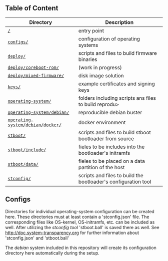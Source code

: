 ## Table of Content
Directory | Description
------------ | -------------
[`/`](../README.md#scripts) | entry point
[`configs/`](README.md#configs) | configuration of operating systems
[`deploy/`](../deploy/README.md#deploy) | scripts and files to build firmware binaries
[`deploy/coreboot-rom/`](../deploy/coreboot-rom/README.md#deploy-coreboot-rom) | (work in progress)
[`deploy/mixed-firmware/`](../deploy/mixed-firmware/README.md#deploy-mixed-firmware) | disk image solution
[`keys/`](../keys/README.md#keys) | example certificates and signing keys
[`operating-system/`](../operating-system/README.md#operating-system) | folders including scripts ans files to build reprodu>
[`operating-system/debian/`](../operating-system/debian/README.md#operating-system-debian) | reproducible debian buster
[`operating-system/debian/docker/`](../operating-system/debian/docker/README.md#operating-system-debian-docker) | docker environment
[`stboot/`](../stboot/README.md#stboot) | scripts and files to build stboot bootloader from source
[`stboot/include/`](../stboot/include/README.md#stboot-include) | fieles to be includes into the bootloader's initramfs
[`stboot/data/`](../stboot/data/README.md#stboot-data) | fieles to be placed on a data partition of the host
[`stconfig/`](../stconfig/README.md#stconfig) | scripts and files to build the bootloader's configuration tool

## Configs
Directories for individual operating-system configuration can be created here. These directories must at least contain a 'stconfig.json' file. The corresponding files like OS-kernel, OS-initramfs, etc. can be included as well. After utilizing the *stconfig tool* 'stboot.ball' is saved there as well.
See http://doc.system-transparency.org for further information about 'stconfig.json' and 'stboot.ball'

The *debian* system included in this repository will create its configuration directory here automatically during the setup.
